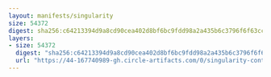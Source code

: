 ```yaml
---
layout: manifests/singularity
size: 54372
digest: sha256:c64213394d9a8cd90cea402d8bf6bc9fdd98a2a435b6c3796f6f63cceda9b9c3
layers:
- size: 54372
  digest: "sha256:c64213394d9a8cd90cea402d8bf6bc9fdd98a2a435b6c3796f6f63cceda9b9c3"
  url: "https://44-167740989-gh.circle-artifacts.com/0/singularity-containers/build//vanessa/greeting/asciiart/c64213394d9a8cd90cea402d8bf6bc9fdd98a2a435b6c3796f6f63cceda9b9c3.sif"
---
```


